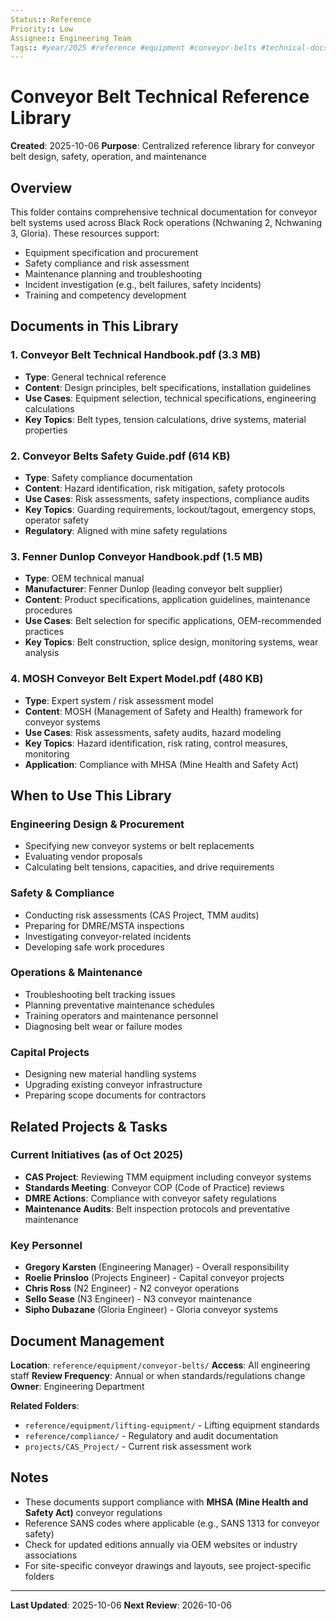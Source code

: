 ```yaml
---
Status:: Reference
Priority:: Low
Assignee:: Engineering Team
Tags:: #year/2025 #reference #equipment #conveyor-belts #technical-docs
---
```


# Conveyor Belt Technical Reference Library

**Created**: 2025-10-06
**Purpose**: Centralized reference library for conveyor belt design, safety, operation, and maintenance

## Overview

This folder contains comprehensive technical documentation for conveyor belt systems used across Black Rock operations (Nchwaning 2, Nchwaning 3, Gloria). These resources support:

- Equipment specification and procurement
- Safety compliance and risk assessment
- Maintenance planning and troubleshooting
- Incident investigation (e.g., belt failures, safety incidents)
- Training and competency development

## Documents in This Library

### 1. **Conveyor Belt Technical Handbook.pdf** (3.3 MB)
- **Type**: General technical reference
- **Content**: Design principles, belt specifications, installation guidelines
- **Use Cases**: Equipment selection, technical specifications, engineering calculations
- **Key Topics**: Belt types, tension calculations, drive systems, material properties

### 2. **Conveyor Belts Safety Guide.pdf** (614 KB)
- **Type**: Safety compliance documentation
- **Content**: Hazard identification, risk mitigation, safety protocols
- **Use Cases**: Risk assessments, safety inspections, compliance audits
- **Key Topics**: Guarding requirements, lockout/tagout, emergency stops, operator safety
- **Regulatory**: Aligned with mine safety regulations

### 3. **Fenner Dunlop Conveyor Handbook.pdf** (1.5 MB)
- **Type**: OEM technical manual
- **Manufacturer**: Fenner Dunlop (leading conveyor belt supplier)
- **Content**: Product specifications, application guidelines, maintenance procedures
- **Use Cases**: Belt selection for specific applications, OEM-recommended practices
- **Key Topics**: Belt construction, splice design, monitoring systems, wear analysis

### 4. **MOSH Conveyor Belt Expert Model.pdf** (480 KB)
- **Type**: Expert system / risk assessment model
- **Content**: MOSH (Management of Safety and Health) framework for conveyor systems
- **Use Cases**: Risk assessments, safety audits, hazard modeling
- **Key Topics**: Hazard identification, risk rating, control measures, monitoring
- **Application**: Compliance with MHSA (Mine Health and Safety Act)

## When to Use This Library

### Engineering Design & Procurement
- Specifying new conveyor systems or belt replacements
- Evaluating vendor proposals
- Calculating belt tensions, capacities, and drive requirements

### Safety & Compliance
- Conducting risk assessments (CAS Project, TMM audits)
- Preparing for DMRE/MSTA inspections
- Investigating conveyor-related incidents
- Developing safe work procedures

### Operations & Maintenance
- Troubleshooting belt tracking issues
- Planning preventative maintenance schedules
- Training operators and maintenance personnel
- Diagnosing belt wear or failure modes

### Capital Projects
- Designing new material handling systems
- Upgrading existing conveyor infrastructure
- Preparing scope documents for contractors

## Related Projects & Tasks

### Current Initiatives (as of Oct 2025)
- **CAS Project**: Reviewing TMM equipment including conveyor systems
- **Standards Meeting**: Conveyor COP (Code of Practice) reviews
- **DMRE Actions**: Compliance with conveyor safety regulations
- **Maintenance Audits**: Belt inspection protocols and preventative maintenance

### Key Personnel
- **Gregory Karsten** (Engineering Manager) - Overall responsibility
- **Roelie Prinsloo** (Projects Engineer) - Capital conveyor projects
- **Chris Ross** (N2 Engineer) - N2 conveyor operations
- **Sello Sease** (N3 Engineer) - N3 conveyor maintenance
- **Sipho Dubazane** (Gloria Engineer) - Gloria conveyor systems

## Document Management

**Location**: `reference/equipment/conveyor-belts/`
**Access**: All engineering staff
**Review Frequency**: Annual or when standards/regulations change
**Owner**: Engineering Department

**Related Folders**:
- `reference/equipment/lifting-equipment/` - Lifting equipment standards
- `reference/compliance/` - Regulatory and audit documentation
- `projects/CAS_Project/` - Current risk assessment work

## Notes

- These documents support compliance with **MHSA (Mine Health and Safety Act)** conveyor regulations
- Reference SANS codes where applicable (e.g., SANS 1313 for conveyor safety)
- Check for updated editions annually via OEM websites or industry associations
- For site-specific conveyor drawings and layouts, see project-specific folders

---

**Last Updated**: 2025-10-06
**Next Review**: 2026-10-06
